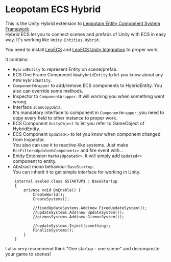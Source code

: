 ﻿# Leopotam ECS Hybrid
This is the Unity Hybrid extension to [Leopotam Entity Component System Framework](https://github.com/Leopotam/ecs).\
Hybrid ECS let you to connect scenes and prefabs of Unity with ECS in easy way. It's working like `Unity.Entities.Hybrid`.

You need to install [LeoECS](https://github.com/Leopotam/ecs) and [LeoECS Unity Integration](https://github.com/Leopotam/ecs-unityintegration) to proper work.

It contains:
- `HybridEntity` to represent Entity on scene/prefab.
- ECS One Frame Component `NewHybridEntity` to let you know about any new `HybridEntity`.
- `ComponentWrapper` to add/remove ECS components to HybridEntity. You also can override some methods.
- Inspector to `ComponentWrapper`. It will warning you when something went wrong.
- Interface `ICanCopyData`.\
It's mandatory interface to component in `ComponentWrapper`, you need to copy every field to other instance to proper work.
- ECS Component `UnityObject` to let you refer to GameObject of HybridEntity.
- ECS Component `Updated<>` to let you know when component changed from Inspector.\
You also can use it to reactive-like systems. Just make `EcsFilter<Updated<Component>>` and fire event with...
- Entity Extension `MarkAsUpdated<>`. It will simply add `Updated<>` component to entity.
- Abstract mono behaviour `BaseStartup`.\
You can inherit it to get simple interface for working in Unity.
```
    internal sealed class $STARTUP$ : BaseStartup 
    {
		private void OnEnable() {
			CreateWorld();
			CreateSystems();
			
			//fixedUpdateSystems.Add(new FixedUpdateSystem());
			//updateSystems.Add(new UpdateSystem());
			//gizmosSystems.Add(new GizmosSystem());

			//updateSystems.Inject(something);
			FinalizeSystems();
		}
	}
```

I also very recommend think "One startup - one scene" and decomposite your game to scenes!
